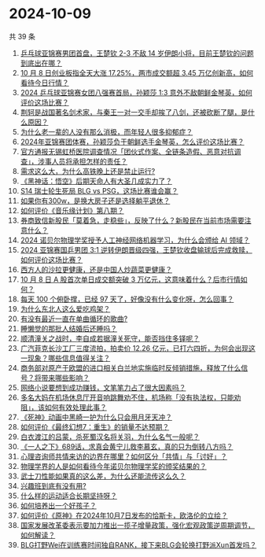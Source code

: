 # 2024-10-09

共 39 条

<!-- BEGIN -->
<!-- 最后更新时间 Wed Oct 09 2024 01:06:28 GMT+0800 (China Standard Time) -->

1. [乒乓球亚锦赛男团首盘，王楚钦 2-3 不敌 14 岁伊朗小将，目前王楚钦的问题到底出在哪？](https://www.zhihu.com/question/779400065)
1. [10 月 8 日创业板指全天大涨 17.25%，两市成交额超 3.45 万亿创新高，如何看待今日行情？](https://www.zhihu.com/question/777604102)
1. [2024 乒乓球亚锦赛女团八强赛首局，孙颖莎 1:3 意外不敌朝鲜金琴英，如何评价这场比赛？](https://www.zhihu.com/question/784002372)
1. [荆轲是战国著名剑术家，与秦王一对一交手却挨了八剑，还被砍断了腿，是什么原因？](https://www.zhihu.com/question/666488175)
1. [为什么老一辈的人没有那么消极，而年轻人很多抑郁症？](https://www.zhihu.com/question/715083437)
1. [2024年亚锦赛团体赛，孙颖莎负于朝鲜选手金琴英，怎么评价这场比赛？](https://www.zhihu.com/question/784016330)
1. [官方通报无锡虹桥医院调查情况「团伙式作案、全链条造假、恶意对抗调查」，涉事人员将承担怎样的责任？](https://www.zhihu.com/question/782345094)
1. [需求这么大，为什么高铁晚上还是禁止运行?](https://www.zhihu.com/question/666928738)
1. [《黑神话：悟空》后期天命人有大圣几成实力了？](https://www.zhihu.com/question/665527919)
1. [S14 瑞士轮生死局 BLG vs PSG，这场比赛谁会赢？](https://www.zhihu.com/question/777755715)
1. [如果你有300w，是换大房子还是选择躺平退休？](https://www.zhihu.com/question/667680671)
1. [如何评价《音乐缘计划》第八期？](https://www.zhihu.com/question/762908484)
1. [券商致信新股民「莫着急，走稳些」，反映了什么？新股民在当前市场需要注意什么？](https://www.zhihu.com/question/780487565)
1. [2024 诺贝尔物理学奖授予人工神经网络机器学习，为什么会颁给 AI 领域？](https://www.zhihu.com/question/777943030)
1. [2024 亚锦赛国乒男团 3:1 逆转伊朗晋级四强，王楚钦收盘输球后完成救赎，如何评价这场比赛？](https://www.zhihu.com/question/780283169)
1. [西方人的沙拉更健康，还是中国人炒蔬菜更健康？](https://www.zhihu.com/question/458600977)
1. [10 月 8 日 A 股首次单日成交额突破 3 万亿元，这意味着什么？后市行情如何？](https://www.zhihu.com/question/777819709)
1. [每天 100 个俯卧撑，已经 97 天了，好像没有什么变化呀，怎么回事？](https://www.zhihu.com/question/665855919)
1. [为什么东北人这么爱吃鸡架？](https://www.zhihu.com/question/664951524)
1. [有没有最近一直在单曲循环的歌曲?](https://www.zhihu.com/question/666769653)
1. [睡懒觉的那批人结婚后还睡吗？](https://www.zhihu.com/question/767486093)
1. [顺清潼关之战时，李自成若据潼关死守，能否挡住多铎呢？](https://www.zhihu.com/question/767825347)
1. [广汽菲克长沙工厂三度流拍，拍卖价 12.26 亿元，已打六四折，为何会出现这一现象？哪些信息值得关注？](https://www.zhihu.com/question/667686546)
1. [商务部对原产于欧盟的进口相关白兰地实施临时反倾销措施，释放了什么信号？将带来哪些影响？](https://www.zhihu.com/question/779319317)
1. [网络小说要想到成功赚钱，文笔笔力占了很大因素吗？](https://www.zhihu.com/question/758016627)
1. [多名大妈在机场休息厅开音响跳舞劝不住，机场称「没有执法权，只能劝阻」，该如何有效处理此事？](https://www.zhihu.com/question/748727234)
1. [《死神》动画中黑崎一护为什么只会用月牙天冲？](https://www.zhihu.com/question/660911215)
1. [如何评价《最终幻想7：重生》的销量不达预期？](https://www.zhihu.com/question/726342495)
1. [白衣渡江的吕蒙，杀死蜀汉名将关羽，为什么名气一般呢？](https://www.zhihu.com/question/594134251)
1. [《一人之下》689话，求真会黄宁儿救李慕玄，真的只为倒转八方吗？](https://www.zhihu.com/question/735672907)
1. [心理咨询师共情来访的边界在哪里？如何区分「共情」与「讨好」？](https://www.zhihu.com/question/665878940)
1. [物理学界的人是如何看待今年诺贝尔物理学奖的颁奖结果的？](https://www.zhihu.com/question/782345083)
1. [武士刀性能如果真的这么差，为什么还能流传这么久？](https://www.zhihu.com/question/663780086)
1. [兴趣班到底有没有用?](https://www.zhihu.com/question/760889281)
1. [什么样的运动适合长期坚持呀？](https://www.zhihu.com/question/669859545)
1. [如何培养出一个好孩子？](https://www.zhihu.com/question/609097588)
1. [如何评价《原神》在2024年10月7日发布的恰斯卡，欧洛伦的立绘？](https://www.zhihu.com/question/772362008)
1. [国家发展改革委表示要加力推出一揽子增量政策，强化宏观政策逆周期调节，如何解读？](https://www.zhihu.com/question/777948761)
1. [BLG打野Wei在训练赛时间独自RANK，接下来BLG会轮换打野派Xun首发吗？](https://www.zhihu.com/question/777305442)

<!-- END -->
